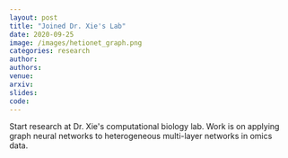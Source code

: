 ```yaml
---
layout: post
title: "Joined Dr. Xie's Lab"
date: 2020-09-25
image: /images/hetionet_graph.png
categories: research
author:
authors:
venue:
arxiv:
slides:
code:
---
```


Start research at Dr. Xie's computational biology lab. Work is on applying graph neural networks to heterogeneous multi-layer networks in omics data.
